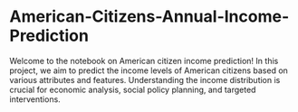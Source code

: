 # American-Citizens-Annual-Income-Prediction
Welcome to the notebook on American citizen income prediction! In this project, we aim to predict the income levels of American citizens based on various attributes and features. Understanding the income distribution is crucial for economic analysis, social policy planning, and targeted interventions.
